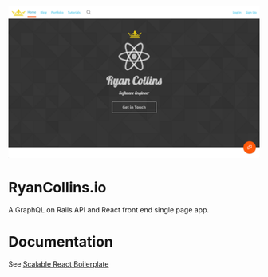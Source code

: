 ![ryancollinsio](https://github.com/RyanCCollins/cdn/blob/master/portfolio-image-gallery-images/ryancollinsio.png?raw=true)

# RyanCollins.io

A GraphQL on Rails API and React front end single page app.

# Documentation 
See [Scalable React Boilerplate](https://github.com/scalable-react/scalable-react-boilerplate)
